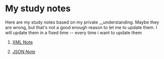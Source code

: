 # My study notes

Here are my study notes based on my private __understanding. Maybe they are wrong, but that's not a good enough reason to let me to update them. I will update them in a fixed time --  every time i want to update them

1. [XML Note](https://github.com/sggwqaa/My-study-notes/blob/main/XML%E7%AC%94%E8%AE%B0.md)

2. [JSON Note](https://github.com/sggwqaa/My-study-notes/blob/main/JSON%E7%AC%94%E8%AE%B0.md)
